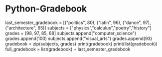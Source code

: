 # Python-Gradebook

last_semester_gradebook = [("politics", 80), ("latin", 96), ("dance", 97), ("architecture", 65)]
subjects = ["physics","calculus","poetry","history"]
grades = [98, 97, 85, 88]
subjects.append("computer_science")
grades.append(100)
subjects.append("visual_arts")
grades.append(93)
gradebook = zip(subjects, grades)
print(gradebook)
print(list(gradebook))
full_gradebook = list(gradebook) + last_semester_gradebook
